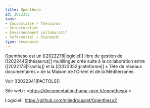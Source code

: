 ```yaml
---
title: Opentheso
id: 2022332
tags:
- Vocabulaire / Thésaurus
- Structuration
- Environnement collaboratif
- Référentiel / Standard
type: ressource
---
```


Opentheso est un [[2022278|logiciel]] libre de gestion de [[2022445|thésaurus]] multilingue créé suite à la collaboration entre [[2022173|Frantiq]] et la [[2022352|plateforme]] « Tête de réseaux documentaires » de la Maison de l’Orient et de la Méditerranée.

Voir [[2022341|PACTOLS]]

Site web : <https://documentation.huma-num.fr/opentheso/ >

Logiciel : <https://github.com/miledrousset/Opentheso2>

